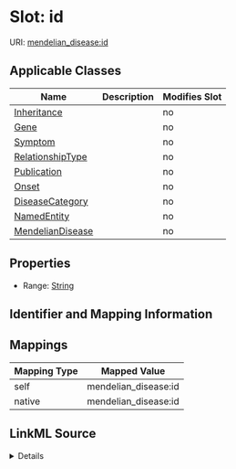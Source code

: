 

# Slot: id

URI: [mendelian_disease:id](http://w3id.org/ontogpt/mendelian_disease/id)



<!-- no inheritance hierarchy -->





## Applicable Classes

| Name | Description | Modifies Slot |
| --- | --- | --- |
| [Inheritance](Inheritance.md) |  |  no  |
| [Gene](Gene.md) |  |  no  |
| [Symptom](Symptom.md) |  |  no  |
| [RelationshipType](RelationshipType.md) |  |  no  |
| [Publication](Publication.md) |  |  no  |
| [Onset](Onset.md) |  |  no  |
| [DiseaseCategory](DiseaseCategory.md) |  |  no  |
| [NamedEntity](NamedEntity.md) |  |  no  |
| [MendelianDisease](MendelianDisease.md) |  |  no  |







## Properties

* Range: [String](String.md)





## Identifier and Mapping Information








## Mappings

| Mapping Type | Mapped Value |
| ---  | ---  |
| self | mendelian_disease:id |
| native | mendelian_disease:id |




## LinkML Source

<details>
```yaml
name: id
alias: id
domain_of:
- NamedEntity
- Publication
range: string

```
</details>